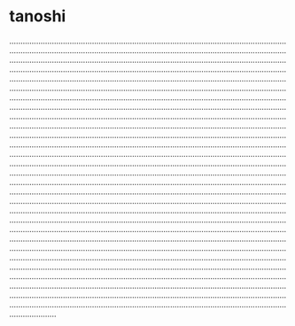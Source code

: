 # tanoshi
.................................................................................................................................................................................................................................................................................................................................................................................................................................................................................................................................................................................................................................................................................................................................................................................................................................................................................................................................................................................................................................................................................................................................................................................................................................................................................................................................................................................................................................................................................................................................................................................................................................................................................................................................................................................................................................................................................................................................................................................................................................................................................................................................................................................................................................................................................................................................................................................................................................................................................................................................................................................................................................................................................................................................................................................................................................................................................................................................................................................................................................................................................................................................................................................................................................................................................................................................................................................................................................................................................................................................................................................................................................................................................................................................................................